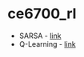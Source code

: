 # ce6700_rl

* SARSA - [link](https://wandb.ai/jose_moti/RL%20PA%201%20SARSA)
* Q-Learning - [link](https://wandb.ai/jose_moti/RL%20PA%201%20SARSA)
